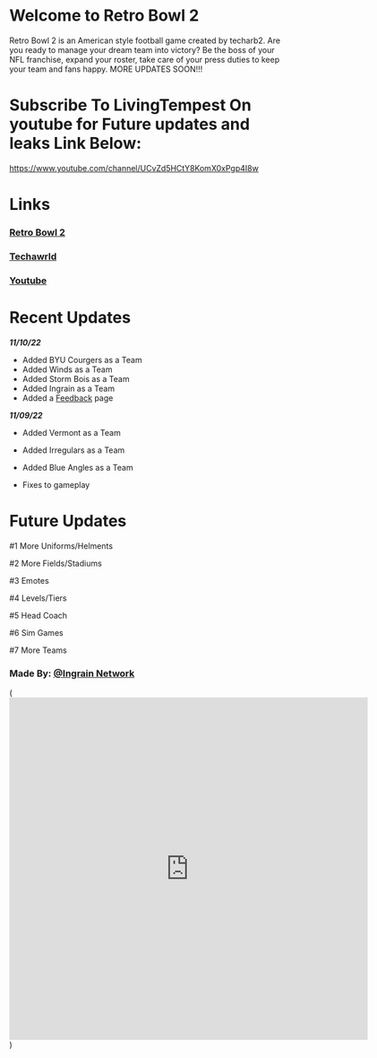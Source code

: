 # Welcome to Retro Bowl 2
Retro Bowl 2 is an American style football game created by techarb2. Are you ready to manage your dream team into victory? Be the boss of your NFL franchise, expand your roster, take care of your press duties to keep your team and fans happy. MORE UPDATES SOON!!!

# Subscribe To **LivingTempest** On youtube for Future updates and leaks Link Below:

https://www.youtube.com/channel/UCvZd5HCtY8KomX0xPgp4I8w

# Links
### [Retro Bowl 2](https://retrobowl2.ml)

### [Techawrld](https://github.com)

### [Youtube](https://www.youtube.com/channel/UCvZd5HCtY8KomX0xPgp4I8w)

# Recent Updates
**_11/10/22_**
 - Added BYU Courgers as a Team
 - Added Winds as a Team
 - Added Storm Bois as a Team
 - Added Ingrain as a Team
 - Added a [Feedback](https://forms.gle/HzkW4tgv6KwSiWaQ8) page
 
**_11/09/22_**
 - Added Vermont as a Team

 - Added Irregulars as a Team

 - Added Blue Angles as a Team

 - Fixes to gameplay


# Future Updates 
#1 More Uniforms/Helments

#2 More Fields/Stadiums

#3 Emotes

#4 Levels/Tiers

#5 Head Coach

#6 Sim Games

#7 More Teams


### Made By: [@Ingrain Network](https://githib.com/techarb2)

(<iframe src="https://docs.google.com/forms/d/e/1FAIpQLSdJBrKOIHVnYS-ug7WcP2LC2mbJRy5vVF-dxoP13KWYW1H0qg/viewform?embedded=true" width="640" height="611" frameborder="0" marginheight="0" marginwidth="0">Loading…</iframe>)
